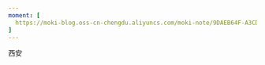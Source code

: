 ```yaml
---
moment: [
  https://moki-blog.oss-cn-chengdu.aliyuncs.com/moki-note/9DAEB64F-A3CD-4DAD-9B44-04379569FB3A_1_105_c.jpeg
]
---
```

西安